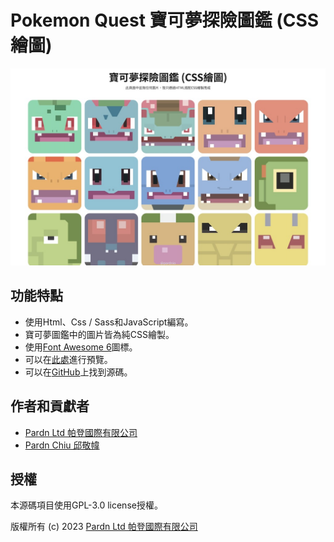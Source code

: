 # Pokemon Quest 寶可夢探險圖鑑 (CSS繪圖)

![Pokemon Quest 寶可夢探險圖鑑 (CSS繪圖)](./image/preview.jpg)

## 功能特點

- 使用Html、Css / Sass和JavaScript編寫。
- 寶可夢圖鑑中的圖片皆為純CSS繪製。
- 使用[Font Awesome 6](https://fontawesome.com/v6/search)圖標。
- 可以在[此處](https://pardnchiu.github.io/website-template-26)進行預覽。
- 可以在[GitHub](https://github.com/pardnchiu/website-template-26)上找到源碼。

## 作者和貢獻者

- [Pardn Ltd 帕登國際有限公司](https://linkedin.com/company/pardnltd)
- [Pardn Chiu 邱敬幃](https://linkedin.com/in/pardnchiu)

## 授權

本源碼項目使用GPL-3.0 license授權。

版權所有 (c) 2023 [Pardn Ltd 帕登國際有限公司](https://www.linkedin.com/company/pardnltd)